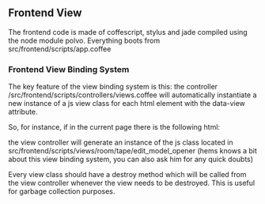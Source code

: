 ## Frontend View

The frontend code is made of coffescript, stylus and jade compiled using the node module polvo.
Everything boots from src/frontend/scripts/app.coffee

### Frontend View Binding System

The key feature of the view binding system is this:
the controller /src/frontend/scripts/controllers/views.coffee will automatically instantiate a new instance of a js view class for each html element with the data-view attribute.

So, for instance, if in the current page there is the following html:

  <div class="content">
    <div class="other" data-view="room/tape/edit_model_opener"></div>
  </div>

the view controller will generate an instance of the js class located in src/frontend/scripts/views/room/tape/edit_model_opener
(hems knows a bit about this view binding system, you can also ask him for any quick doubts)

Every view class should have a destroy method which will be called from the view controller whenever the view needs to be destroyed. This is useful for garbage collection purposes.

